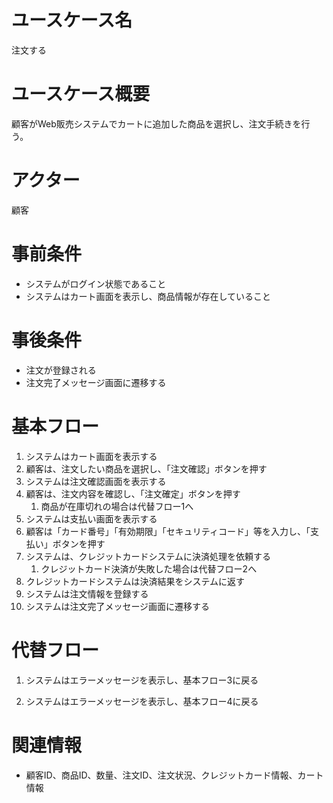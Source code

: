 # ユースケース名
注文する

# ユースケース概要
顧客がWeb販売システムでカートに追加した商品を選択し、注文手続きを行う。

# アクター
顧客

# 事前条件
- システムがログイン状態であること
- システムはカート画面を表示し、商品情報が存在していること

# 事後条件
- 注文が登録される
- 注文完了メッセージ画面に遷移する

# 基本フロー
1. システムはカート画面を表示する
2. 顧客は、注文したい商品を選択し、「注文確認」ボタンを押す
3. システムは注文確認画面を表示する
3. 顧客は、注文内容を確認し、「注文確定」ボタンを押す  
   1. 商品が在庫切れの場合は代替フロー1へ
4. システムは支払い画面を表示する
5. 顧客は「カード番号」「有効期限」「セキュリティコード」等を入力し、「支払い」ボタンを押す
6. システムは、クレジットカードシステムに決済処理を依頼する  
   1. クレジットカード決済が失敗した場合は代替フロー2へ
5. クレジットカードシステムは決済結果をシステムに返す
6. システムは注文情報を登録する
7. システムは注文完了メッセージ画面に遷移する

# 代替フロー
1. システムはエラーメッセージを表示し、基本フロー3に戻る

2. システムはエラーメッセージを表示し、基本フロー4に戻る

# 関連情報
- 顧客ID、商品ID、数量、注文ID、注文状況、クレジットカード情報、カート情報